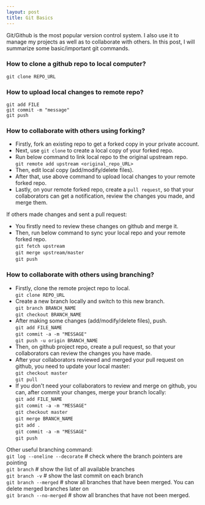 ```yaml
---
layout: post
title: Git Basics
---
```


Git/Github is the most popular version control system. I also use it to manage my projects as well as to collaborate with others. In this post, I will summarize some basic/important git commands.   

### How to clone a github repo to local computer?   
`git clone REPO_URL`   

### How to upload local changes to remote repo?  
`git add FILE`   
`git commit -m "message"`   
`git push`  

### How to collaborate with others using forking?   
* Firstly, fork an existing repo to get a forked copy in your private account.  
* Next, use `git clone` to create a local copy of your forked repo.  
* Run below command to link local repo to the original upstream repo.   
`git remote add upstream <original_repo_URL>`   
* Then, edit local copy (add/modify/delete files).  
* After that, use above command to upload local changes to your remote forked repo.   
* Lastly, on your remote forked repo, create a `pull request`, so that your collaborators can get a notification, review the changes you made, and merge them.  

If others made changes and sent a pull request:  
* You firstly need to review these changes on github and merge it.  
* Then, run below command to sync your local repo and your remote forked repo.  
`git fetch upstream`   
`git merge upstream/master`   
`git push`   

### How to collaborate with others using branching?  
* Firstly, clone the remote project repo to local.  
`git clone REPO_URL`   
* Create a new branch locally and switch to this new branch.   
`git branch BRANCH_NAME`  
`git checkout BRANCH_NAME`   
* After making some changes (add/modify/delete files), push.  
`git add FILE_NAME`   
`git commit -a -m "MESSAGE"`   
`git push -u origin BRANCH_NAME`   
* Then, on github project repo, create a pull request, so that your collaborators can review the changes you have made.  
* After your collaborators reviewed and merged your pull request on github, you need to update your local master:   
`git checkout master`  
`git pull`  
* If you don't need your collaborators to review and merge on github, you can, after commit your changes, merge your branch locally:   
`git add FILE_NAME`   
`git commit -a -m "MESSAGE"`   
`git checkout master`  
`git merge BRANCH_NAME`   
`git add .`   
`git commit -a -m "MESSAGE"`   
`git push`   

Other useful branching command:  
`git log --oneline --decorate`  # check where the branch pointers are pointing   
`git branch`    # show the list of all available branches   
`git branch -v` # show the last commit on each branch    
`git branch --merged`  # show all branches that have been merged. You can delete merged branches later on   
`git branch --no-merged`  # show all branches that have not been merged.   
